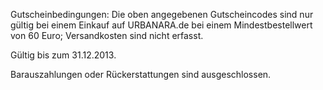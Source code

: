Gutscheinbedingungen: Die oben angegebenen Gutscheincodes sind nur gültig bei einem Einkauf auf URBANARA.de bei einem Mindestbestellwert von 60 Euro; Versandkosten sind nicht erfasst.

Gültig bis zum 31.12.2013.

Barauszahlungen oder Rückerstattungen sind ausgeschlossen.
